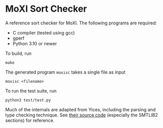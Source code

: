 # MoXI Sort Checker

A reference sort checker for MoXI. The following programs are required:

- C compiler (tested using gcc)
- gperf
- Python 3.10 or newer

To build, run

    make

The generated program `moxisc` takes a single file as input

    moxisc <filename>

To run the test suite, run

    python3 test/test.py

Much of the internals are adapted from Yices, including the parsing and type checking technique. See [their source code](https://github.com/SRI-CSL/yices2) (especially the SMTLIB2 sections) for reference. 